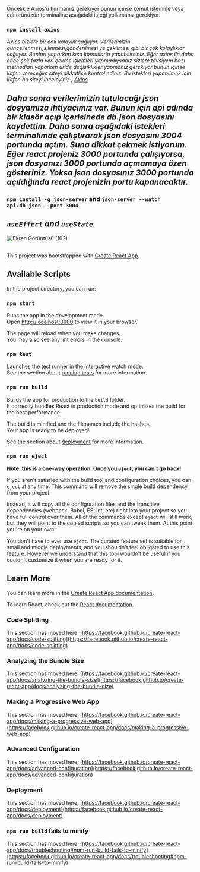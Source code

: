 Öncelikle Axios'u kurmamız gerekiyor bunun içinse komut istemine veya editörünüzün terminaline aşağıdaki isteği yollamanız gerekiyor.

### `npm install axios`

*Axios bizlere bir çok kolaylık sağlıyor. Verilerimizin güncellenmesi,silinmesi,gönderilmesi ve çekilmesi gibi bir çok kolaylıklar sağlıyor. Bunları yaparken kısa komutlarla yapabilirsiniz. Eğer axios ile daha önce çok fazla veri çekme işlemleri yapmadıysanız sizlere tavsiyem bazı methodları yaparken urlde değişiklikler yapmanız gerekiyor bunun içinse lütfen vereceğim siteyi dikkatlice kontrol ediniz. Bu istekleri yapabilmek için lütfen bu siteyi inceleyiniz ; [Axios](https://axios-http.com/docs/intro)*


## *Daha sonra verilerimizin tutulacağı json dosyamıza ihtiyacımız var. Bunun için api adında bir klasör açıp içerisinede db.json dosyasını kaydettim. Daha sonra aşağıdaki istekleri terminalimde çalıştırarak json dosyasını 3004 portunda açtım. Şuna dikkat çekmek istiyorum. Eğer react projeniz 3000 portunda çalışıyorsa, json dosyanızı 3000 portunda açmamaya özen gösteriniz. Yoksa json dosyasınız 3000 portunda açıldığında react projenizin portu kapanacaktır.*

### `npm install -g json-server` and `json-server --watch api/db.json --port 3004`

## *`useEffect` and `useState`*

![Ekran Görüntüsü (102)](https://user-images.githubusercontent.com/100241189/223713645-140b6139-79e9-42f1-ac51-6ce5f1e8da55.png)



##
This project was bootstrapped with [Create React App](https://github.com/facebook/create-react-app).

## Available Scripts

In the project directory, you can run:

### `npm start`

Runs the app in the development mode.\
Open [http://localhost:3000](http://localhost:3000) to view it in your browser.

The page will reload when you make changes.\
You may also see any lint errors in the console.

### `npm test`

Launches the test runner in the interactive watch mode.\
See the section about [running tests](https://facebook.github.io/create-react-app/docs/running-tests) for more information.

### `npm run build`

Builds the app for production to the `build` folder.\
It correctly bundles React in production mode and optimizes the build for the best performance.

The build is minified and the filenames include the hashes.\
Your app is ready to be deployed!

See the section about [deployment](https://facebook.github.io/create-react-app/docs/deployment) for more information.

### `npm run eject`

**Note: this is a one-way operation. Once you `eject`, you can't go back!**

If you aren't satisfied with the build tool and configuration choices, you can `eject` at any time. This command will remove the single build dependency from your project.

Instead, it will copy all the configuration files and the transitive dependencies (webpack, Babel, ESLint, etc) right into your project so you have full control over them. All of the commands except `eject` will still work, but they will point to the copied scripts so you can tweak them. At this point you're on your own.

You don't have to ever use `eject`. The curated feature set is suitable for small and middle deployments, and you shouldn't feel obligated to use this feature. However we understand that this tool wouldn't be useful if you couldn't customize it when you are ready for it.

## Learn More

You can learn more in the [Create React App documentation](https://facebook.github.io/create-react-app/docs/getting-started).

To learn React, check out the [React documentation](https://reactjs.org/).

### Code Splitting

This section has moved here: [https://facebook.github.io/create-react-app/docs/code-splitting](https://facebook.github.io/create-react-app/docs/code-splitting)

### Analyzing the Bundle Size

This section has moved here: [https://facebook.github.io/create-react-app/docs/analyzing-the-bundle-size](https://facebook.github.io/create-react-app/docs/analyzing-the-bundle-size)

### Making a Progressive Web App

This section has moved here: [https://facebook.github.io/create-react-app/docs/making-a-progressive-web-app](https://facebook.github.io/create-react-app/docs/making-a-progressive-web-app)

### Advanced Configuration

This section has moved here: [https://facebook.github.io/create-react-app/docs/advanced-configuration](https://facebook.github.io/create-react-app/docs/advanced-configuration)

### Deployment

This section has moved here: [https://facebook.github.io/create-react-app/docs/deployment](https://facebook.github.io/create-react-app/docs/deployment)

### `npm run build` fails to minify

This section has moved here: [https://facebook.github.io/create-react-app/docs/troubleshooting#npm-run-build-fails-to-minify](https://facebook.github.io/create-react-app/docs/troubleshooting#npm-run-build-fails-to-minify)
